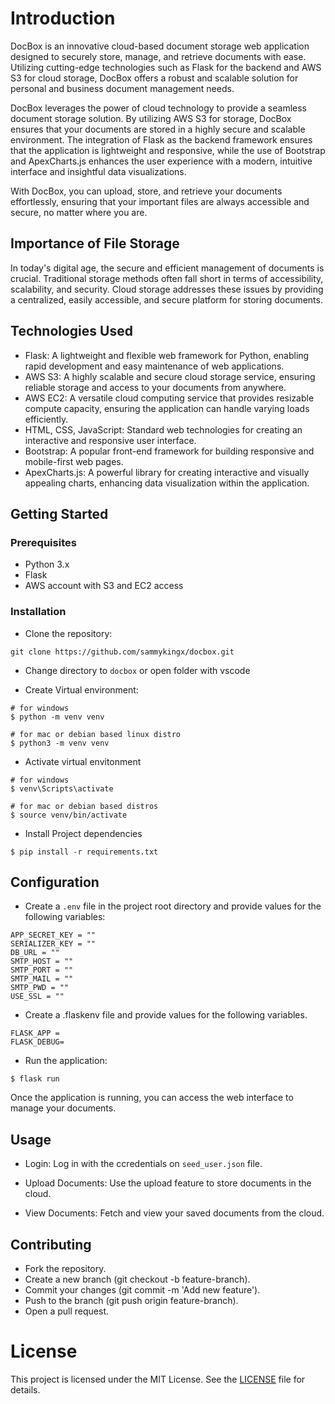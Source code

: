 # Introduction
DocBox is an innovative cloud-based document storage web application designed to securely store, manage, and retrieve documents with ease. Utilizing cutting-edge technologies such as Flask for the backend and AWS S3 for cloud storage, DocBox offers a robust and scalable solution for personal and business document management needs.

DocBox leverages the power of cloud technology to provide a seamless document storage solution. By utilizing AWS S3 for storage, DocBox ensures that your documents are stored in a highly secure and scalable environment. The integration of Flask as the backend framework ensures that the application is lightweight and responsive, while the use of Bootstrap and ApexCharts.js enhances the user experience with a modern, intuitive interface and insightful data visualizations.

With DocBox, you can upload, store, and retrieve your documents effortlessly, ensuring that your important files are always accessible and secure, no matter where you are.

## Importance of File Storage
In today's digital age, the secure and efficient management of documents is crucial. Traditional storage methods often fall short in terms of accessibility, scalability, and security. Cloud storage addresses these issues by providing a centralized, easily accessible, and secure platform for storing documents.

## Technologies Used
- Flask: A lightweight and flexible web framework for Python, enabling rapid development and easy maintenance of web applications.
- AWS S3: A highly scalable and secure cloud storage service, ensuring reliable storage and access to your documents from anywhere.
- AWS EC2: A versatile cloud computing service that provides resizable compute capacity, ensuring the application can handle varying loads efficiently.
- HTML, CSS, JavaScript: Standard web technologies for creating an interactive and responsive user interface.
- Bootstrap: A popular front-end framework for building responsive and mobile-first web pages.
- ApexCharts.js: A powerful library for creating interactive and visually appealing charts, enhancing data visualization within the application.

## Getting Started
### Prerequisites
- Python 3.x
- Flask
- AWS account with S3 and EC2 access

### Installation
- Clone the repository:
```
git clone https://github.com/sammykingx/docbox.git
```

- Change directory to `docbox` or open folder with vscode

- Create Virtual environment:
```
# for windows
$ python -m venv venv

# for mac or debian based linux distro
$ python3 -m venv venv
```

- Activate virtual envitonment
```
# for windows
$ venv\Scripts\activate

# for mac or debian based distros
$ source venv/bin/activate
```

- Install Project dependencies
```
$ pip install -r requirements.txt
```

## Configuration
- Create a `.env` file in the project root directory and provide values for the following variables:
```
APP_SECRET_KEY = ""
SERIALIZER_KEY = ""
DB_URL = ""
SMTP_HOST = ""
SMTP_PORT = ""
SMTP_MAIL = ""
SMTP_PWD = ""
USE_SSL = ""
```

- Create a .flaskenv file and provide values for the following variables.
```
FLASK_APP = 
FLASK_DEBUG=
```

- Run the application:
```
$ flask run
```
Once the application is running, you can access the web interface to manage your documents.

## Usage
- Login:
Log in with the ccredentials on `seed_user.json` file.

- Upload Documents:
Use the upload feature to store documents in the cloud.

- View Documents:
Fetch and view your saved documents from the cloud.

## Contributing
- Fork the repository.
- Create a new branch (git checkout -b feature-branch).
- Commit your changes (git commit -m 'Add new feature').
- Push to the branch (git push origin feature-branch).
- Open a pull request.

# License
This project is licensed under the MIT License. See the [LICENSE](./LICENSE) file for details.